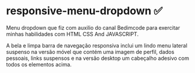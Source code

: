 # responsive-menu-dropdown :white_check_mark:
Menu dropdown que fiz com auxilio do canal Bedimcode para exercitar minhas habilidades com HTML CSS And JAVASCRIPT.

A bela e limpa barra de navegação responsiva inclui um lindo menu lateral suspenso na versão móvel que contém uma imagem de perfil, dados pessoais, links suspensos e na versão desktop um cabeçalho adesivo com todos os elementos acima.
